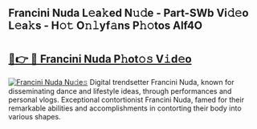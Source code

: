 ## Francini Nuda L𝚎a𝚔ed N𝚞𝚍e - Part-SWb Vi𝚍𝚎o L𝚎a𝚔s - H𝚘𝚝 O𝚗𝚕yf𝚊ns P𝚑𝚘tos Alf4O

# <h2><a href="http://kfc4zh.oniu.top/?m=Francini+Nuda">🔗👉 🔴 Francini Nuda P𝚑ot𝚘𝚜 V𝚒d𝚎o</a></h2>

[![Francini Nuda Nu𝚍e𝚜](https://i.imgur.com/0qMVB7G.gif)](http://kfc4zh.oniu.top/?m=Francini+Nuda)
Digital trendsetter Francini Nuda, known for disseminating dance and lifestyle ideas, through performances and personal vlogs. Exceptional contortionist Francini Nuda, famed for their remarkable abilities and accomplishments in contorting their body into various shapes.  
